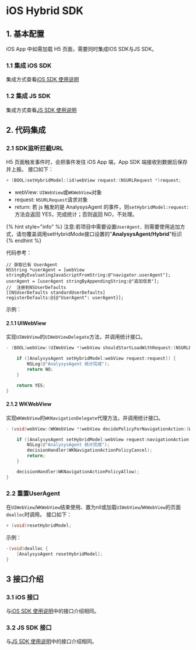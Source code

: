 # iOS Hybrid SDK

## 1. 基本配置

iOS App 中如需加载 H5 页面，需要同时集成IOS SDK与JS SDK。

### 1.1 集成 iOS SDK

集成方式查看[iOS SDK 使用说明](https://github.com/larryisthere/ark-docs/tree/03211ca894b85a2ac80a6540af9a600714d71d2c/docs/manual/sdk_ios.md)

### 1.2 集成 JS SDK

集成方式查看[JS SDK 使用说明](https://docs.analysys.cn/ark/integration/sdk/js)

## 2. 代码集成

### 2.1 SDK监听拦截URL

H5 页面触发事件时，会把事件发往 iOS App 端，App SDK 端接收到数据后保存并上报。 接口如下：

```objectivec
+ (BOOL)setHybridModel:(id)webView request:(NSURLRequest *)request;
```

* webView: `UIWebView`或`WKWebView`对象
* request: `NSURLRequest`请求对象
* return: 若 js 触发的是 AnalysysAgent 的事件，则`setHybridModel:request:`方法会返回 YES，完成统计；否则返回 NO，不处理。

{% hint style="info" %}
注意:若项目中需要设置`UserAgent，`则需要使用追加方式，请勿覆盖调用setHybridMode接口设置的"**AnalysysAgent/Hybrid**"标识
{% endhint %}

代码参考：

```text
// 获取已有 UserAgent
NSString *userAgent = [webView stringByEvaluatingJavaScriptFromString:@"navigator.userAgent"];
userAgent = [userAgent stringByAppendingString:@"追加信息"];
//  注册到NSUserDefaults
[[NSUserDefaults standardUserDefaults] registerDefaults:@{@"UserAgent": userAgent}];
```

示例：

#### 2.1.1 UIWebView

实现`UIWebView`的`UIWebViewDelegate`方法，并调用统计接口。

```objectivec
- (BOOL)webView:(UIWebView *)webView shouldStartLoadWithRequest:(NSURLRequest *)request navigationType:(UIWebViewNavigationType)navigationType {

    if ([AnalysysAgent setHybridModel:webView request:request]) {
        NSLog(@"AnalysysAgent 统计完成");
        return NO;
    }

    return YES;
}
```

#### 2.1.2 WKWebView

实现`WKWebView`的`WKNavigationDelegate`代理方法，并调用统计接口。

```objectivec
- (void)webView:(WKWebView *)webView decidePolicyForNavigationAction:(WKNavigationAction *)navigationAction decisionHandler:(void (^)(WKNavigationActionPolicy))decisionHandler {

    if ([AnalysysAgent setHybridModel:webView request:navigationAction.request]) {
        NSLog(@"AnalysysAgent 统计完成");
        decisionHandler(WKNavigationActionPolicyCancel);
        return;
    }

    decisionHandler(WKNavigationActionPolicyAllow);
}
```

### 2.2 重置UserAgent

在`UIWebView`/`WKWebView`结束使用、置为nil或加载`UIWebView`/`WKWebView`的页面`dealloc`时调用。 接口如下：

```objectivec
+ (void)resetHybridModel;
```

示例：

```objectivec
-(void)dealloc {
    [AnalysysAgent resetHybridModel];
}
```

## 3 接口介绍

### 3.1 iOS 接口

与[iOS SDK 使用说明](https://github.com/larryisthere/ark-docs/tree/03211ca894b85a2ac80a6540af9a600714d71d2c/docs/manual/sdk_ios.md)中的接口介绍相同。

### 3.2 JS SDK 接口

与[JS SDK 使用说明](https://github.com/larryisthere/ark-docs/tree/03211ca894b85a2ac80a6540af9a600714d71d2c/docs/manual/sdk_js.md)中的接口介绍相同。

